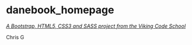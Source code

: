 # danebook_homepage

*[A Bootstrap, HTML5, CSS3 and SASS project from the Viking Code School](http://www.vikingcodeschool.com)*

Chris G